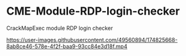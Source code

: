 # CME-Module-RDP-login-checker
CrackMapExec module RDP login checker

https://user-images.githubusercontent.com/49560894/174825668-8ab8ce46-578e-4f2f-baa9-93cc84e3d18f.mp4

